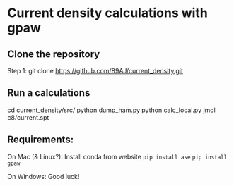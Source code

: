 # Current density calculations with gpaw

## Clone the repository
Step 1:
git clone https://github.com/89AJ/current_density.git

## Run a calculations
cd current_density/src/
python dump_ham.py
python calc_local.py
jmol c8/current.spt


## Requirements:
On Mac (& Linux?):
Install conda from website
```pip install ase```
```pip install gpaw```

On Windows:
  Good luck!





